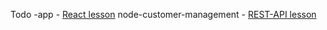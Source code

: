 Todo -app - [React lesson](https://github.com/Techtonica/curriculum/blob/main/react-js/react-part-5-full-apps.md)
node-customer-management - [REST-API lesson](https://github.com/Techtonica/curriculum/blob/main/api/REST-API.md#planning)
